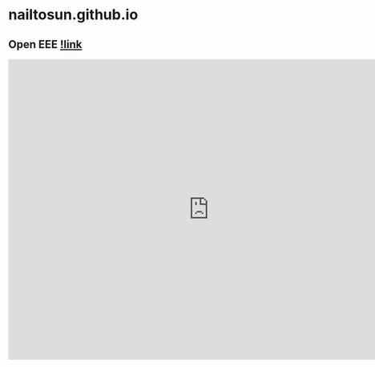 # nailtosun.github.io
 
## Open EEE [!link](https://github.com/openeee)




<iframe src="https://calendar.google.com/calendar/embed?src=nailtosun07%40gmail.com&ctz=Europe%2FIstanbul" style="border: 0" width="800" height="600" frameborder="0" scrolling="no"></iframe>
